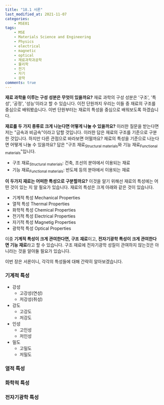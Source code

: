 ```yaml
---
title: "18.1 서론"
last_modified_at: 2021-11-07
categories:
    - MSE01
tags:
    - MSE
    - Materials Science and Engineering
    - Physics
    - electrical
    - magnetic
    - optical
    - 재료과학과공학
    - 물리학
    - 전기
    - 자기
    - 광학
comments: true
---
```


**재료 과학을 이루는 구성 성분은 무엇이 있을까요?** 재료 과학의 구성 성분은 '구조', '특성', '공정', '성능'이라고 할 수 있습니다. 
이전 단원까지 우리는 이들 중 재료의 구조를 중심으로 배워봤습니다. 이번 단원부터는 재료의 특성을 중심으로 배워보도록 하겠습니다.

**재료를 두 가지 종류로 크게 나눈다면 어떻게 나눌 수 있을까요?** 이러한 질문을 받는다면 저는 "금속과 비금속"이라고 답할 것입니다. 이러한 답은 재료의 구조를 기준으로 구분한 것입니다. 하지만 다른 관점으로 바라보면 어떨까요? 재료의 특성을 기준으로 나눈다면 어떻게 나눌 수 있을까요? 답은 "구조 재료<sub>Structural materials</sub>와 기능 재료<sub>Functional materials</sub>"입니다.

 - 구조 재료<sub>Structural materials</sub>: 건축, 조선의 분야에서 이용되는 재료
 - 기능 재료<sub>Functional materials</sub>: 반도체 등의 분야에서 이용되는 재료

**이 두가지 재료는 어떠한 특성으로 구분할까요?** 이것을 알기 위해선 재료의 특성에는 어떤 것이 있는 지 알 필요가 있습니다. 재료의 특성은 크게 아래와 같은 것이 있습니다.

- 기계적 특성 Mechanical Properties
- 열적 특성 Thermal Properties
- 화학적 특성 Chemical Properties
- 전기적 특성 Electrical Properties
- 자기적 특성 Magnetig Properties
- 광학적 특성 Optical Properties

이중 **기계적 특성이 크게 관여한다면, 구조 재료**이고, **전자기광학 특성이 크게 관여한다면 기능 재료**라고 할 수 있습니다. 구조 재료에 전자기광학 성질이 관여하지 않는것은 아니라는 것을 알아둘 필요가 있습니다.

이번 장은 서론이니, 각각의 특성들에 대해 간략히 알아보겠습니다.

<h3>기계적 특성</h3>

- 강성
    - 고강성(연성)
    - 저강성(취성)
- 강도
    - 고강도
    - 저강도
- 인성
    - 고인성
    - 저인성
- 밀도
    - 고밀도
    - 저밀도

<h3>열적 특성</h3>



<h3>화학적 특성</h3>



<h3>전자기광학 특성</h3>


